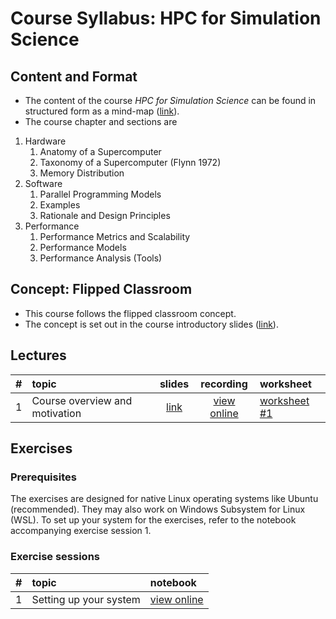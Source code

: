 # Course Syllabus: HPC for Simulation Science

## Content and Format

* The content of the course *HPC for Simulation Science* can be found in structured form as a mind-map ([link](https://hmarschall.github.io/flippedClassRoom-HPCSimulationScience/Lessons/CourseContent.html)).
* The course chapter and sections are

1. Hardware
    1. Anatomy of a Supercomputer
    2. Taxonomy of a Supercomputer (Flynn 1972)
    3. Memory Distribution
2. Software
    1. Parallel Programming Models
    2. Examples
    3. Rationale and Design Principles
3. Performance
    1. Performance Metrics and Scalability
    2. Performance Models
    3. Performance Analysis (Tools)


## Concept: Flipped Classroom

* This course follows the flipped classroom concept.
* The concept is set out in the course introductory slides ([link](https://hmarschall.github.io/flippedClassRoom-HPCSimulationScience/Lessons/CourseSyllabus.html)).


## Lectures

| # | topic | slides | recording | worksheet |
|--:|:------|:------:|:---------:|:----------|
| 1 | Course overview and motivation | [link](...) | [view online](...) | [worksheet #1](...) |


## Exercises

### Prerequisites

The exercises are designed for native Linux operating systems like Ubuntu (recommended). They may also work on Windows Subsystem for Linux (WSL). To set up your system for the exercises, refer to the notebook accompanying exercise session 1.

### Exercise sessions

| # | topic | notebook |
|--:|:------|:---------|
| 1 | Setting up your system | [view online](...) |
